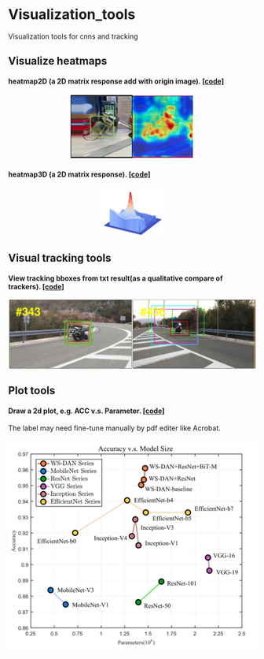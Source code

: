 # Visualization_tools
Visualization tools for cnns and tracking

## Visualize heatmaps
#### heatmap2D (a 2D matrix response add with origin image). [[code]](heatmap_tools/Heatmap.py)
<p align="center">
    <a>
        <img src="heatmap_tools/demo/heatmap2D.jpg" width="250">
    </a>
</p>

#### heatmap3D (a 2D matrix response). [[code]](heatmap_tools/ResponseMap3D.py)
<p align="center">
    <a>
        <img src="heatmap_tools/demo/heatmap3D.jpg" width="125">
    </a>
</p>

## Visual tracking tools

#### View tracking bboxes from txt result(as a qualitative compare of trackers). [[code]](visual_tracking_tools/viewbbox.py)
<p align="center">
    <a>
        <img src="visual_tracking_tools/demo/bbox_compare.jpg" width="550">
    </a>
</p>


## Plot tools

#### Draw a 2d plot, e.g. ACC v.s. Parameter. [[code]](plot_tools/acc_vs_param.m)
The label may need fine-tune manually by pdf editer like Acrobat.
<p align="center">
    <a>
        <img src="plot_tools/demo/acc_vs.png" width="550">
    </a>
</p>
